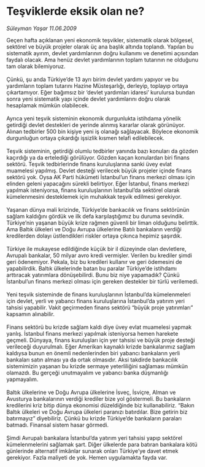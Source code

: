 # Teşviklerde eksik olan ne?

*Süleyman Yaşar 11.06.2009*

<div class="taraf_structure_2col_1zq">
<div class="margen_n">



 <p>Geçen hafta açıklanan yeni ekonomik teşvikler, sistematik olarak bölgesel, sektörel ve büyük projeler olarak üç ana başlık altında toplandı. Yapılan bu sistematik ayırım, devlet yardımlarının doğru kullanımı ve denetimi açısından faydalı olacak. Ama henüz devlet yardımlarının toplam tutarının ne olduğunu tam olarak bilemiyoruz. <br/><br/>Çünkü, şu anda Türkiye’de 13 ayrı birim devlet yardımı yapıyor ve bu yardımların toplam tutarını Hazine Müsteşarlığı, derleyip, toplayıp ortaya çıkartamıyor. Eğer bağımsız bir ‘devlet yardımları idaresi’ kurulursa bundan sonra yeni sistematik yapı içinde devlet yardımlarını doğru olarak hesaplamak mümkün olabilecek. <br/><br/>Ayrıca yeni teşvik sisteminin ekonomik durgunlukta istihdama yönelik getirdiği devlet destekleri de yerinde alınmış kararlar olarak görünüyor. Alınan tedbirler 500 bin kişiye yeni iş olanağı sağlayacak. Böylece ekonomik durgunluğun ortaya çıkardığı işsizlik kısmen telafi edilebilecek. <br/><br/>Teşvik sisteminin, getirdiği olumlu tedbirler yanında bazı konuları da gözden kaçırdığı ya da ertelediği görülüyor. Gözden kaçan konulardan biri finans sektörü. Teşvik tedbirlerinde finans kuruluşlarına sanki üvey evlat muamelesi yapılmış. Devlet desteği verilecek büyük projeler içinde finans sektörü yok. Oysa AK Parti hükümeti İstanbul’un finans merkezi olması için elinden geleni yapacağını sürekli belirtiyor. Eğer İstanbul, finans merkezi yapılmak isteniyorsa, finans kuruluşlarının İstanbul’da sektörel olarak kümelenmesini desteklemek için muhakkak teşvik edilmesi gerekiyor. <br/><br/>Yaşanan dünya mali krizinde, Türkiye’de bankacılık ve finans sektörünün sağlam kaldığını gördük ve ilk defa karşılaştığımız bu duruma sevindik. Türkiye’nin yaşanan büyük krize rağmen güvenli bir liman olduğunu belirttik. Ama Baltık ülkeleri ve Doğu Avrupa ülkelerine Batılı bankaların verdiği kredilerden dolayı üstlendikleri riskler ortaya çıkınca hepimiz şaşırdık. <br/><br/>Türkiye ile mukayese edildiğinde küçük bir il düzeyinde olan devletlere, Avrupalı bankalar, 50 milyar avro kredi vermişler. Verilen bu krediler şimdi geri ödenemiyor. Pekala, biz bu kredileri kullanır ve geri ödemesini de yapabilirdik. Baltık ülkelerinde batan bu paralar Türkiye’de istihdamı arttıracak yatırımlara dönüşebilirdi. Bunu biz niye yapamadık? Çünkü İstanbul’un finans merkezi olması için gereken destekler bir türlü verilemedi. <br/><br/>Yeni teşvik sisteminde de finans kuruluşlarının İstanbul’da kümelenmeleri için devlet, yerli ve yabancı finans kuruluşlarına İstanbul’da yatırım yeri tahsisi yapabilir. Vakit geçirmeden finans sektörü “büyük proje yatırımları” kapsamın alınabilir. <br/><br/>Finans sektörü bu krizde sağlam kaldı diye üvey evlat muamelesi yapmak yanlış. İstanbul finans merkezi yapılmak isteniyorsa hemen harekete geçmeli. Dünyaya, finans kuruluşları için yer tahsisi ve büyük proje desteği verileceği duyurulmalı. Eğer Amerikan kaynaklı krizde bankalarımız sağlam kaldıysa bunun en önemli nedenlerinden biri yabancı bankaların yerli bankaları satın alması ya da ortak olmasıdır. Aksi takdirde bankacılık sistemimizin yaşanan bu krizde sermaye yeterliliğini sağlaması mümkün olamazdı. Bu gerçeği unutmayalım ve yabancı banka düşmanlığı yapmayalım. <br/><br/>Baltık ülkelerine ve Doğu Avrupa ülkelerine İsveç, İsviçre, Alman ve Avusturya bankalarının verdiği krediler bize yol göstermeli. Bu bankaların kredilerini kriz bitip dünya ekonomisi düzeldiğinde biz kullanabiliriz. “Bakın Baltık ülkeleri ve Doğu Avrupa ülkeleri paranızı batırdılar. Bize getirin biz batırmayız” diyebiliriz. Çünkü bu krizde Türkiye’de bankaların paraları batmadı. Finansal sistem hasar görmedi. <br/><br/>Şimdi Avrupalı bankalara İstanbul’da yatırım yeri tahsisi yapıp sektörel kümelenmelerini sağlamak şart. Diğer ülkelerde para batıran bankalara kötü günlerinde alternatif imkânlar sunarak onları Türkiye’ye davet etmek gerekiyor. Fazla maliyeti de yok. Hemen uygulamakta fayda var.</p>
<br/>
<br/>
<br/>



<br/>


<div id="taraf_not">
</div>

</div>


</div>
